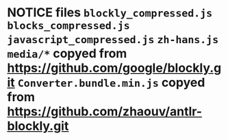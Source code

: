 # NOTICE files `blockly_compressed.js` `blocks_compressed.js` `javascript_compressed.js` `zh-hans.js` `media/*` copyed from https://github.com/google/blockly.git `Converter.bundle.min.js` copyed from https://github.com/zhaouv/antlr-blockly.git